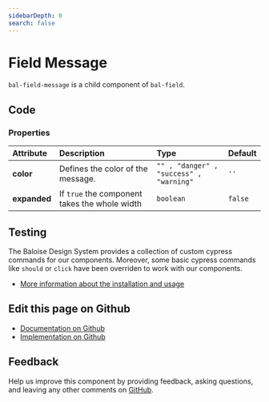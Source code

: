 ```yaml
---
sidebarDepth: 0
search: false
---
```



# Field Message

`bal-field-message` is a child component of `bal-field`.




<ClientOnly><docs-component-tabs></docs-component-tabs></ClientOnly>

<!-- docs:child of bal-field -->


## Code



### Properties


| Attribute    | Description                                   | Type                                               | Default            |
| :----------- | :-------------------------------------------- | :------------------------------------------------- | :----------------- |
| **color**    | Defines the color of the message.             | <code>"" , "danger" , "success" , "warning"</code> | <code>''</code>    |
| **expanded** | If `true` the component takes the whole width | <code>boolean</code>                               | <code>false</code> |

## Testing

The Baloise Design System provides a collection of custom cypress commands for our components. Moreover, some basic cypress commands like `should` or `click` have been overriden to work with our components.

- [More information about the installation and usage](/components/tooling/testing.html)



## Edit this page on Github

* [Documentation on Github](https://github.com/baloise/design-system/blob/master/docs/src/components/components/bal-field-message.md)
* [Implementation on Github](https://github.com/baloise/design-system/blob/master/packages/components/src/components/bal-field-message)

## Feedback

Help us improve this component by providing feedback, asking questions, and leaving any other comments on [GitHub](https://github.com/baloise/design-system/issues/new).

